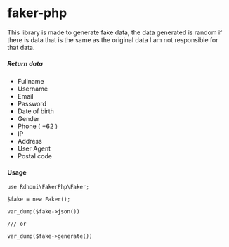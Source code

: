# faker-php

This library is made to generate fake data, the data generated is random if there is data that is the same as the original data I am not responsible for that data.

##### Return data
- Fullname
- Username
- Email
- Password
- Date of birth
- Gender
- Phone ( +62 )
- IP
- Address
- User Agent
- Postal code


#### Usage
```
use Rdhoni\FakerPhp\Faker;

$fake = new Faker();

var_dump($fake->json())

/// or

var_dump($fake->generate())


```





